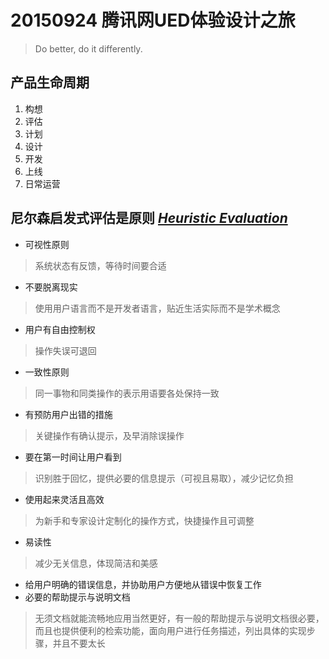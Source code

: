 # 20150924 腾讯网UED体验设计之旅
> Do better, do it differently.

## 产品生命周期
1. 构想
2. 评估
3. 计划
4. 设计
5. 开发
6. 上线
7. 日常运营

## 尼尔森启发式评估是原则 _[Heuristic Evaluation](http://www.nngroup.com)_
* 可视性原则  
> 系统状态有反馈，等待时间要合适  

* 不要脱离现实  
> 使用用户语言而不是开发者语言，贴近生活实际而不是学术概念  

* 用户有自由控制权  
> 操作失误可退回  
* 一致性原则  
> 同一事物和同类操作的表示用语要各处保持一致  
* 有预防用户出错的措施  
> 关键操作有确认提示，及早消除误操作  
* 要在第一时间让用户看到  
> 识别胜于回忆，提供必要的信息提示（可视且易取），减少记忆负担  
* 使用起来灵活且高效  
> 为新手和专家设计定制化的操作方式，快捷操作且可调整  
* 易读性  
> 减少无关信息，体现简洁和美感  
* 给用户明确的错误信息，并协助用户方便地从错误中恢复工作  
* 必要的帮助提示与说明文档  
> 无须文档就能流畅地应用当然更好，有一般的帮助提示与说明文档很必要，而且也提供便利的检索功能，面向用户进行任务描述，列出具体的实现步骤，并且不要太长  
